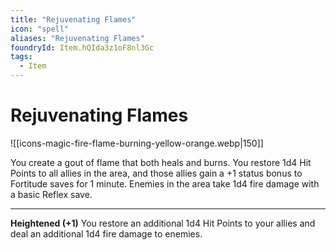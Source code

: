 ```yaml
---
title: "Rejuvenating Flames"
icon: "spell"
aliases: "Rejuvenating Flames"
foundryId: Item.hQIda3z1oF8nl3Gc
tags:
  - Item
---
```


# Rejuvenating Flames
![[icons-magic-fire-flame-burning-yellow-orange.webp|150]]

You create a gout of flame that both heals and burns. You restore 1d4 Hit Points to all allies in the area, and those allies gain a +1 status bonus to Fortitude saves for 1 minute. Enemies in the area take 1d4 fire damage with a basic Reflex save.

* * *

**Heightened (+1)** You restore an additional 1d4 Hit Points to your allies and deal an additional 1d4 fire damage to enemies.
